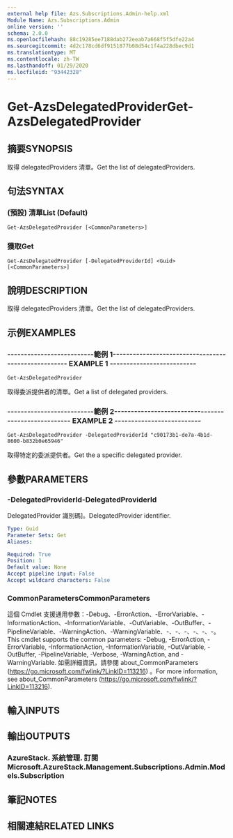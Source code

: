```yaml
---
external help file: Azs.Subscriptions.Admin-help.xml
Module Name: Azs.Subscriptions.Admin
online version: ''
schema: 2.0.0
ms.openlocfilehash: 88c19285ee7188dab272eeab7a668f5f5dfe22a4
ms.sourcegitcommit: 4d2c178cd6df9151877b08d54c1f4a228dbec9d1
ms.translationtype: MT
ms.contentlocale: zh-TW
ms.lasthandoff: 01/29/2020
ms.locfileid: "93442328"
---
```

# <span data-ttu-id="ff18b-101">Get-AzsDelegatedProvider</span><span class="sxs-lookup"><span data-stu-id="ff18b-101">Get-AzsDelegatedProvider</span></span>

## <span data-ttu-id="ff18b-102">摘要</span><span class="sxs-lookup"><span data-stu-id="ff18b-102">SYNOPSIS</span></span>
<span data-ttu-id="ff18b-103">取得 delegatedProviders 清單。</span><span class="sxs-lookup"><span data-stu-id="ff18b-103">Get the list of delegatedProviders.</span></span>

## <span data-ttu-id="ff18b-104">句法</span><span class="sxs-lookup"><span data-stu-id="ff18b-104">SYNTAX</span></span>

### <span data-ttu-id="ff18b-105"> (預設) 清單</span><span class="sxs-lookup"><span data-stu-id="ff18b-105">List (Default)</span></span>
```
Get-AzsDelegatedProvider [<CommonParameters>]
```

### <span data-ttu-id="ff18b-106">獲取</span><span class="sxs-lookup"><span data-stu-id="ff18b-106">Get</span></span>
```
Get-AzsDelegatedProvider [-DelegatedProviderId] <Guid> [<CommonParameters>]
```

## <span data-ttu-id="ff18b-107">說明</span><span class="sxs-lookup"><span data-stu-id="ff18b-107">DESCRIPTION</span></span>
<span data-ttu-id="ff18b-108">取得 delegatedProviders 清單。</span><span class="sxs-lookup"><span data-stu-id="ff18b-108">Get the list of delegatedProviders.</span></span>

## <span data-ttu-id="ff18b-109">示例</span><span class="sxs-lookup"><span data-stu-id="ff18b-109">EXAMPLES</span></span>

### <span data-ttu-id="ff18b-110">--------------------------範例 1--------------------------</span><span class="sxs-lookup"><span data-stu-id="ff18b-110">-------------------------- EXAMPLE 1 --------------------------</span></span>
```
Get-AzsDelegatedProvider
```

<span data-ttu-id="ff18b-111">取得委派提供者的清單。</span><span class="sxs-lookup"><span data-stu-id="ff18b-111">Get a list of delegated providers.</span></span>

### <span data-ttu-id="ff18b-112">--------------------------範例 2--------------------------</span><span class="sxs-lookup"><span data-stu-id="ff18b-112">-------------------------- EXAMPLE 2 --------------------------</span></span>
```
Get-AzsDelegatedProvider -DelegatedProviderId "c90173b1-de7a-4b1d-8600-b832b0e65946"
```

<span data-ttu-id="ff18b-113">取得特定的委派提供者。</span><span class="sxs-lookup"><span data-stu-id="ff18b-113">Get the a specific delegated provider.</span></span>

## <span data-ttu-id="ff18b-114">參數</span><span class="sxs-lookup"><span data-stu-id="ff18b-114">PARAMETERS</span></span>

### <span data-ttu-id="ff18b-115">-DelegatedProviderId</span><span class="sxs-lookup"><span data-stu-id="ff18b-115">-DelegatedProviderId</span></span>
<span data-ttu-id="ff18b-116">DelegatedProvider 識別碼]。</span><span class="sxs-lookup"><span data-stu-id="ff18b-116">DelegatedProvider identifier.</span></span>

```yaml
Type: Guid
Parameter Sets: Get
Aliases: 

Required: True
Position: 1
Default value: None
Accept pipeline input: False
Accept wildcard characters: False
```

### <span data-ttu-id="ff18b-117">CommonParameters</span><span class="sxs-lookup"><span data-stu-id="ff18b-117">CommonParameters</span></span>
<span data-ttu-id="ff18b-118">這個 Cmdlet 支援通用參數：-Debug、-ErrorAction、-ErrorVariable、-InformationAction、-InformationVariable、-OutVariable、-OutBuffer、-PipelineVariable、-WarningAction、-WarningVariable、-、-、-、-、-、-。</span><span class="sxs-lookup"><span data-stu-id="ff18b-118">This cmdlet supports the common parameters: -Debug, -ErrorAction, -ErrorVariable, -InformationAction, -InformationVariable, -OutVariable, -OutBuffer, -PipelineVariable, -Verbose, -WarningAction, and -WarningVariable.</span></span> <span data-ttu-id="ff18b-119">如需詳細資訊，請參閱 about_CommonParameters (https://go.microsoft.com/fwlink/?LinkID=113216) 。</span><span class="sxs-lookup"><span data-stu-id="ff18b-119">For more information, see about_CommonParameters (https://go.microsoft.com/fwlink/?LinkID=113216).</span></span>

## <span data-ttu-id="ff18b-120">輸入</span><span class="sxs-lookup"><span data-stu-id="ff18b-120">INPUTS</span></span>

## <span data-ttu-id="ff18b-121">輸出</span><span class="sxs-lookup"><span data-stu-id="ff18b-121">OUTPUTS</span></span>

### <span data-ttu-id="ff18b-122">AzureStack. 系統管理. 訂閱</span><span class="sxs-lookup"><span data-stu-id="ff18b-122">Microsoft.AzureStack.Management.Subscriptions.Admin.Models.Subscription</span></span>

## <span data-ttu-id="ff18b-123">筆記</span><span class="sxs-lookup"><span data-stu-id="ff18b-123">NOTES</span></span>

## <span data-ttu-id="ff18b-124">相關連結</span><span class="sxs-lookup"><span data-stu-id="ff18b-124">RELATED LINKS</span></span>

